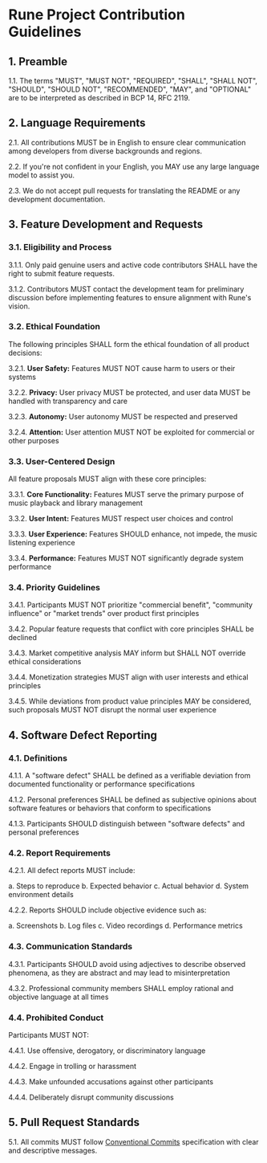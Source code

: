 # Rune Project Contribution Guidelines

## 1. Preamble
1.1. The terms "MUST", "MUST NOT", "REQUIRED", "SHALL", "SHALL NOT", "SHOULD", "SHOULD NOT", "RECOMMENDED", "MAY", and "OPTIONAL" are to be interpreted as described in BCP 14, RFC 2119.

## 2. Language Requirements
2.1. All contributions MUST be in English to ensure clear communication among developers from diverse backgrounds and regions.

2.2. If you're not confident in your English, you MAY use any large language model to assist you.

2.3. We do not accept pull requests for translating the README or any development documentation.

## 3. Feature Development and Requests

### 3.1. Eligibility and Process
3.1.1. Only paid genuine users and active code contributors SHALL have the right to submit feature requests.

3.1.2. Contributors MUST contact the development team for preliminary discussion before implementing features to ensure alignment with Rune's vision.

### 3.2. Ethical Foundation
The following principles SHALL form the ethical foundation of all product decisions:

3.2.1. **User Safety:** Features MUST NOT cause harm to users or their systems

3.2.2. **Privacy:** User privacy MUST be protected, and user data MUST be handled with transparency and care

3.2.3. **Autonomy:** User autonomy MUST be respected and preserved

3.2.4. **Attention:** User attention MUST NOT be exploited for commercial or other purposes

### 3.3. User-Centered Design

All feature proposals MUST align with these core principles:

3.3.1. **Core Functionality:** Features MUST serve the primary purpose of music playback and library management

3.3.2. **User Intent:** Features MUST respect user choices and control

3.3.3. **User Experience:** Features SHOULD enhance, not impede, the music listening experience

3.3.4. **Performance:** Features MUST NOT significantly degrade system performance

### 3.4. Priority Guidelines
3.4.1. Participants MUST NOT prioritize "commercial benefit", "community influence" or "market trends" over product first principles

3.4.2. Popular feature requests that conflict with core principles SHALL be declined

3.4.3. Market competitive analysis MAY inform but SHALL NOT override ethical considerations

3.4.4. Monetization strategies MUST align with user interests and ethical principles

3.4.5. While deviations from product value principles MAY be considered, such proposals MUST NOT disrupt the normal user experience

## 4. Software Defect Reporting

### 4.1. Definitions
4.1.1. A "software defect" SHALL be defined as a verifiable deviation from documented functionality or performance specifications

4.1.2. Personal preferences SHALL be defined as subjective opinions about software features or behaviors that conform to specifications

4.1.3. Participants SHOULD distinguish between "software defects" and personal preferences

### 4.2. Report Requirements
4.2.1. All defect reports MUST include:

   a. Steps to reproduce
   b. Expected behavior
   c. Actual behavior
   d. System environment details

4.2.2. Reports SHOULD include objective evidence such as:

   a. Screenshots
   b. Log files
   c. Video recordings
   d. Performance metrics

### 4.3. Communication Standards
4.3.1. Participants SHOULD avoid using adjectives to describe observed phenomena, as they are abstract and may lead to misinterpretation

4.3.2. Professional community members SHALL employ rational and objective language at all times

### 4.4. Prohibited Conduct
Participants MUST NOT:

4.4.1. Use offensive, derogatory, or discriminatory language

4.4.2. Engage in trolling or harassment

4.4.3. Make unfounded accusations against other participants

4.4.4. Deliberately disrupt community discussions

## 5. Pull Request Standards
5.1. All commits MUST follow [Conventional Commits](https://www.conventionalcommits.org/en/v1.0.0/) specification with clear and descriptive messages.
